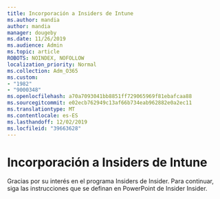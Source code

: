```yaml
---
title: Incorporación a Insiders de Intune
ms.author: mandia
author: mandia
manager: dougeby
ms.date: 11/26/2019
ms.audience: Admin
ms.topic: article
ROBOTS: NOINDEX, NOFOLLOW
localization_priority: Normal
ms.collection: Adm_O365
ms.custom:
- "1982"
- "9000348"
ms.openlocfilehash: a70a7093041bb8851ff729065969f81ebafcaa88
ms.sourcegitcommit: e02ecb762949c13af66b734eab962882e0a2ec11
ms.translationtype: MT
ms.contentlocale: es-ES
ms.lasthandoff: 12/02/2019
ms.locfileid: "39663628"
---
```

# <a name="intune-insiders-onboarding"></a>Incorporación a Insiders de Intune

Gracias por su interés en el programa Insiders de Insider. Para continuar, siga las instrucciones que se definan en PowerPoint de Insider Insider.
